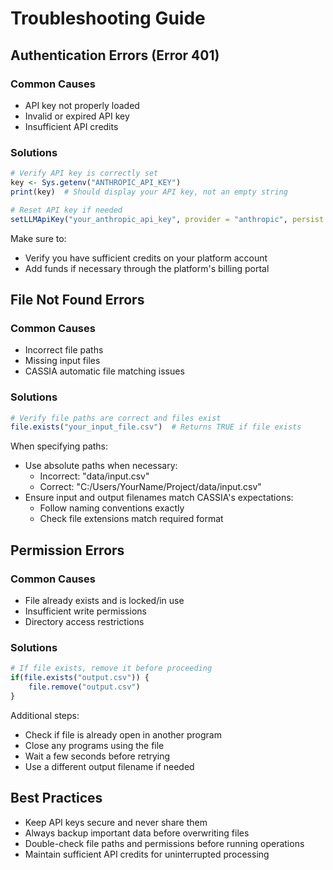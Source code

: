 # Troubleshooting Guide

## Authentication Errors (Error 401)

### Common Causes
* API key not properly loaded
* Invalid or expired API key
* Insufficient API credits

### Solutions
```r
# Verify API key is correctly set
key <- Sys.getenv("ANTHROPIC_API_KEY")
print(key)  # Should display your API key, not an empty string

# Reset API key if needed
setLLMApiKey("your_anthropic_api_key", provider = "anthropic", persist = TRUE)
```

Make sure to:
* Verify you have sufficient credits on your platform account
* Add funds if necessary through the platform's billing portal

## File Not Found Errors

### Common Causes
* Incorrect file paths
* Missing input files
* CASSIA automatic file matching issues

### Solutions
```r
# Verify file paths are correct and files exist
file.exists("your_input_file.csv")  # Returns TRUE if file exists
```

When specifying paths:
* Use absolute paths when necessary:
  * Incorrect: "data/input.csv"
  * Correct: "C:/Users/YourName/Project/data/input.csv"
* Ensure input and output filenames match CASSIA's expectations:
  * Follow naming conventions exactly
  * Check file extensions match required format

## Permission Errors

### Common Causes
* File already exists and is locked/in use
* Insufficient write permissions
* Directory access restrictions

### Solutions
```r
# If file exists, remove it before proceeding
if(file.exists("output.csv")) {
    file.remove("output.csv")
}
```

Additional steps:
* Check if file is already open in another program
* Close any programs using the file
* Wait a few seconds before retrying
* Use a different output filename if needed

## Best Practices
* Keep API keys secure and never share them
* Always backup important data before overwriting files
* Double-check file paths and permissions before running operations
* Maintain sufficient API credits for uninterrupted processing
```